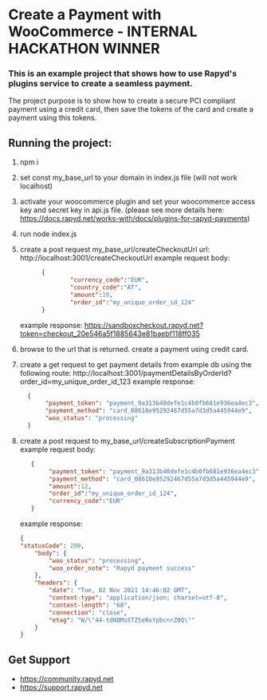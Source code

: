 # Create a Payment with WooCommerce - INTERNAL HACKATHON WINNER

### This is an example project that shows how to use Rapyd's plugins service to create a seamless payment.

The project purpose is to show how to create a secure PCI compliant payment using a credit card, then save the tokens of the card and create a payment using this tokens.

Running the project:
-----------
1. npm i
2. set const my_base_url to your domain in index.js file (will not work localhost)
3. activate your woocommerce plugin and set your woocommerce access key and secret key in api.js file. (please see more details here: https://docs.rapyd.net/works-with/docs/plugins-for-rapyd-payments)
3. run node index.js
4. create a post request my_base_url/createCheckoutUrl
    url: http://localhost:3001/createCheckoutUrl
    example request body: 
    ```json
          {
                  "currency_code":"EUR",
                  "country_code":"AT",
                  "amount":10,
                  "order_id":"my_unique_order_id_124"
          }
    ```

    example response: https://sandboxcheckout.rapyd.net?token=checkout_20e546a5f1885643e81baebf118ff035
5. browse to the url that is returned. create a payment using credit card.
6. create a get request to get payment details from example db using the following route: http://localhost:3001/paymentDetailsByOrderId?order_id=my_unique_order_id_123
    example response:
      ```json
        {
             "payment_token": "payment_9a313b40defe1c4b0fb681e936ea4ec3",
             "payment_method": "card_08618e95292467d55a7d3d5a445944e9",
             "woo_status": "processing"
        }
     ```
7. create a post request to my_base_url/createSubscriptionPayment
    example request body:
     ```json
        {
             "payment_token": "payment_9a313b40defe1c4b0fb681e936ea4ec3",
             "payment_method": "card_08618e95292467d55a7d3d5a445944e9",
             "amount":12,
             "order_id":"my_unique_order_id_124",
             "currency_code":"EUR"
        }
   ```
    example response: 
    ```json
    {
    "statusCode": 200,
        "body": {
            "woo_status": "processing",
            "woo_order_note": "Rapyd payment success"
        },
        "headers": {
            "date": "Tue, 02 Nov 2021 14:46:02 GMT",
            "content-type": "application/json; charset=utf-8",
            "content-length": "68",
            "connection": "close",
            "etag": "W/\"44-tdNQMsSTZSeNxYpbcnrZ0Q\""
        }
    }
   ```
   
## Get Support 
- https://community.rapyd.net 
- https://support.rapyd.net 

 

